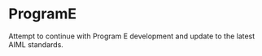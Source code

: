 ProgramE
========

Attempt to continue with Program E development and update to the latest AIML standards.
